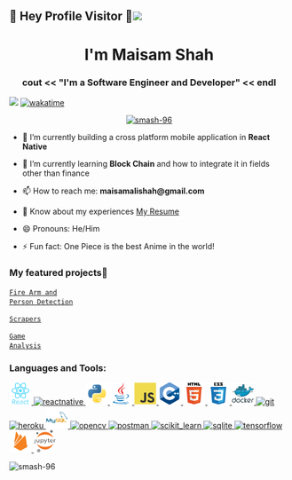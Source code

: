## :rainbow: Hey Profile Visitor :eyes:<img src="https://raw.githubusercontent.com/iampavangandhi/iampavangandhi/master/gifs/Hi.gif" width="30px">

<h1 align="center">I'm Maisam Shah</h1>
<h3 align="center">cout << "I'm a Software Engineer and Developer" << endl </h3>

![](https://komarev.com/ghpvc/?username=smash-96&label=PROFILE+VIEWS)
[![wakatime](https://wakatime.com/badge/user/7f42371f-1ba7-4411-acb9-a15f709b17d3.svg)](https://wakatime.com/@7f42371f-1ba7-4411-acb9-a15f709b17d3)

<p align="center"> <a href="https://github.com/ryo-ma/github-profile-trophy"><img src="https://github-profile-trophy.vercel.app/?username=smash-96" alt="smash-96" /></a> </p>

<!--
**smash-96/smash-96** is a ✨ _special_ ✨ repository because its `README.md` (this file) appears on your GitHub profile.

Here are some ideas to get you started:-->

- 🔭 I’m currently building a cross platform mobile application in __React Native__

- 🌱 I’m currently learning __Block Chain__ and how to integrate it in fields other than finance

- 📫 How to reach me: __maisamalishah@gmail.com__

- 📄 Know about my experiences [My Resume](https://docs.google.com/document/d/1pEmwlALzSGg5pQl3BVUzpIKYZPGEKH8hHburdBTcDVY/edit?usp=sharing)

- 😄 Pronouns: He/Him

- ⚡ Fun fact: One Piece is the best Anime in the world!

### My featured projects:rocket:

<code>[Fire Arm and Person Detection](https://github.com/smash-96/FireArm-Person-Detector)</code>

<code>[Scrapers](https://github.com/smash-96/Scrapers)</code> 

<code>[Game Analysis](https://github.com/smash-96/Games-Analysis)</code>


<h3 align="left">Languages and Tools:</h3>
<p align="left"> <a href="https://reactjs.org/" target="_blank"> <img src="https://raw.githubusercontent.com/devicons/devicon/master/icons/react/react-original-wordmark.svg" alt="react" width="40" height="40"/> </a> <a href="https://reactnative.dev/" target="_blank"> <img src="https://reactnative.dev/img/header_logo.svg" alt="reactnative" width="40" height="40"/> </a> <a href="https://www.python.org" target="_blank"> <img src="https://raw.githubusercontent.com/devicons/devicon/master/icons/python/python-original.svg" alt="python" width="40" height="40"/> </a> <a href="https://www.java.com" target="_blank"> <img src="https://raw.githubusercontent.com/devicons/devicon/master/icons/java/java-original.svg" alt="java" width="40" height="40"/> </a> <a href="https://developer.mozilla.org/en-US/docs/Web/JavaScript" target="_blank"> <img src="https://raw.githubusercontent.com/devicons/devicon/master/icons/javascript/javascript-original.svg" alt="javascript" width="40" height="40"/> </a> <a href="https://www.w3schools.com/cpp/" target="_blank"> <img src="https://raw.githubusercontent.com/devicons/devicon/master/icons/cplusplus/cplusplus-original.svg" alt="cplusplus" width="40" height="40"/> </a> <a href="https://www.w3.org/html/" target="_blank"> <img src="https://raw.githubusercontent.com/devicons/devicon/master/icons/html5/html5-original-wordmark.svg" alt="html5" width="40" height="40"/> </a> <a href="https://www.w3schools.com/css/" target="_blank"> <img src="https://raw.githubusercontent.com/devicons/devicon/master/icons/css3/css3-original-wordmark.svg" alt="css3" width="40" height="40"/> </a> <a href="https://www.docker.com/" target="_blank"> <img src="https://raw.githubusercontent.com/devicons/devicon/master/icons/docker/docker-original-wordmark.svg" alt="docker" width="40" height="40"/> </a> <a href="https://git-scm.com/" target="_blank"> <img src="https://www.vectorlogo.zone/logos/git-scm/git-scm-icon.svg" alt="git" width="40" height="40"/> </a> <a href="https://heroku.com" target="_blank"> <img src="https://www.vectorlogo.zone/logos/heroku/heroku-icon.svg" alt="heroku" width="40" height="40"/> </a> <a href="https://www.mysql.com/" target="_blank"> <img src="https://raw.githubusercontent.com/devicons/devicon/master/icons/mysql/mysql-original-wordmark.svg" alt="mysql" width="40" height="40"/> </a> <a href="https://opencv.org/" target="_blank"> <img src="https://www.vectorlogo.zone/logos/opencv/opencv-icon.svg" alt="opencv" width="40" height="40"/> </a> <a href="https://postman.com" target="_blank"> <img src="https://www.vectorlogo.zone/logos/getpostman/getpostman-icon.svg" alt="postman" width="40" height="40"/> </a> <a href="https://scikit-learn.org/" target="_blank"> <img src="https://upload.wikimedia.org/wikipedia/commons/0/05/Scikit_learn_logo_small.svg" alt="scikit_learn" width="40" height="40"/> </a> <a href="https://www.sqlite.org/" target="_blank"> <img src="https://www.vectorlogo.zone/logos/sqlite/sqlite-icon.svg" alt="sqlite" width="40" height="40"/> </a> <a href="https://www.tensorflow.org" target="_blank"> <img src="https://www.vectorlogo.zone/logos/tensorflow/tensorflow-icon.svg" alt="tensorflow" width="40" height="40"/> </a> <a href="https://firebase.google.com/" target="_blank"> <img src="https://raw.githubusercontent.com/devicons/devicon/master/icons/firebase/firebase-plain.svg" alt="firebase" width="40" height="40"/> </a> <a href="https://jupyter.org/" target="_blank"> <img src="https://raw.githubusercontent.com/devicons/devicon/master/icons/jupyter/jupyter-original-wordmark.svg" alt="jupyter" width="40" height="40"/> </a> </p>

<p><img align="left" src="https://github-readme-stats.vercel.app/api?username=smash-96&show_icons=true&locale=en" alt="smash-96" /></p>
